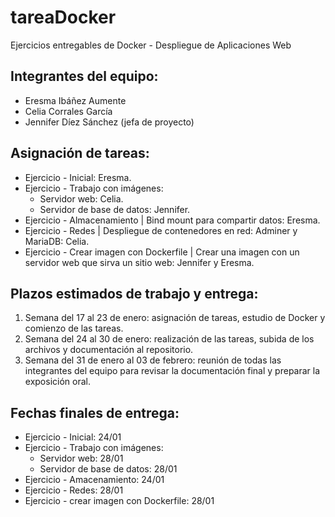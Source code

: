 # tareaDocker
Ejercicios entregables de Docker - Despliegue de Aplicaciones Web

## Integrantes del equipo:
  - Eresma Ibáñez Aumente
  - Celia Corrales García
  - Jennifer Díez Sánchez (jefa de proyecto)

## Asignación de tareas:

- Ejercicio - Inicial: Eresma.
- Ejercicio - Trabajo con imágenes:
   - Servidor web: Celia.
   - Servidor de base de datos: Jennifer.
- Ejercicio - Almacenamiento | Bind mount para compartir datos: Eresma.
- Ejercicio - Redes | Despliegue de contenedores en red: Adminer y MariaDB: Celia.
- Ejercicio - Crear imagen con Dockerfile | Crear una imagen con un servidor web que sirva un sitio web: Jennifer y Eresma.

## Plazos estimados de trabajo y entrega:

1. Semana del 17 al 23 de enero: asignación de tareas, estudio de Docker y comienzo de las tareas.
2. Semana del 24 al 30 de enero: realización de las tareas, subida de los archivos y documentación al repositorio.
3. Semana del 31 de enero al 03 de febrero:  reunión de todas las integrantes del equipo para revisar la documentación final y preparar la exposición oral.

## Fechas finales de entrega:

  - Ejercicio - Inicial: 24/01
  - Ejercicio - Trabajo con imágenes:
    - Servidor web: 28/01
    - Servidor de base de datos: 28/01
  - Ejercicio - Amacenamiento: 24/01
  - Ejercicio - Redes: 28/01
  - Ejercicio - crear imagen con Dockerfile: 28/01
